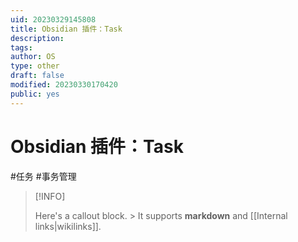 ```yaml
---
uid: 20230329145808
title: Obsidian 插件：Task
description: 
tags: 
author: OS
type: other
draft: false
modified: 20230330170420
public: yes
---
```


# Obsidian 插件：Task

#任务 #事务管理

> [!INFO]
>
> Here's a callout block. > It supports **markdown** and [[Internal links|wikilinks]].